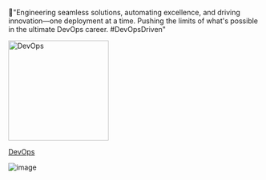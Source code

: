 🚀"Engineering seamless solutions, automating excellence, and driving innovation—one deployment at a time. Pushing the limits of what's possible in the ultimate DevOps career. #DevOpsDriven"

<a href="https://abelketema.com/">
  <img src="https://github.com/user-attachments/assets/796643bc-2a54-449b-ba17-ffef71b8a2c6" alt="DevOps" width="200" height="200">
</a>

[DevOps](github.com/user-attachments/assets/463a2291-bcbf-401e-81af-e40d743a8750)



![image](https://github.com/user-attachments/assets/796643bc-2a54-449b-ba17-ffef71b8a2c6)
